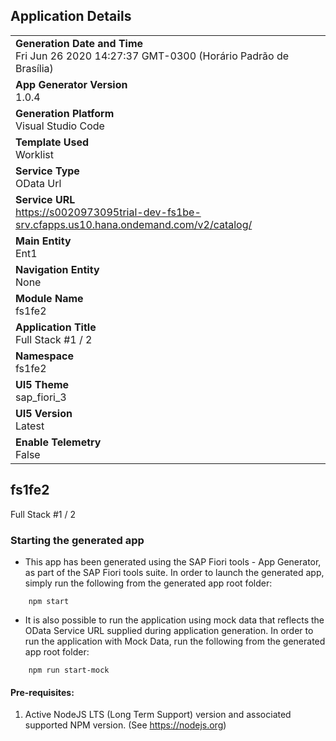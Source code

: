 ## Application Details
|               |
| ------------- |
|**Generation Date and Time**<br>Fri Jun 26 2020 14:27:37 GMT-0300 (Horário Padrão de Brasília)|
|**App Generator Version**<br>1.0.4|
|**Generation Platform**<br>Visual Studio Code|
|**Template Used**<br>Worklist|
|**Service Type**<br>OData Url|
|**Service URL**<br>https://s0020973095trial-dev-fs1be-srv.cfapps.us10.hana.ondemand.com/v2/catalog/|
|**Main Entity**<br>Ent1|
|**Navigation Entity**<br>None|
|**Module Name**<br>fs1fe2|
|**Application Title**<br>Full Stack #1 / 2|
|**Namespace**<br>fs1fe2|
|**UI5 Theme**<br>sap_fiori_3|
|**UI5 Version**<br>Latest |
|**Enable Telemetry**<br>False |

## fs1fe2

Full Stack #1 / 2

### Starting the generated app

-   This app has been generated using the SAP Fiori tools - App Generator, as part of the SAP Fiori tools suite.  In order to launch the generated app, simply run the following from the generated app root folder:

```
    npm start
```

- It is also possible to run the application using mock data that reflects the OData Service URL supplied during application generation.  In order to run the application with Mock Data, run the following from the generated app root folder:

```
    npm run start-mock
```


#### Pre-requisites:

1. Active NodeJS LTS (Long Term Support) version and associated supported NPM version.  (See https://nodejs.org)



